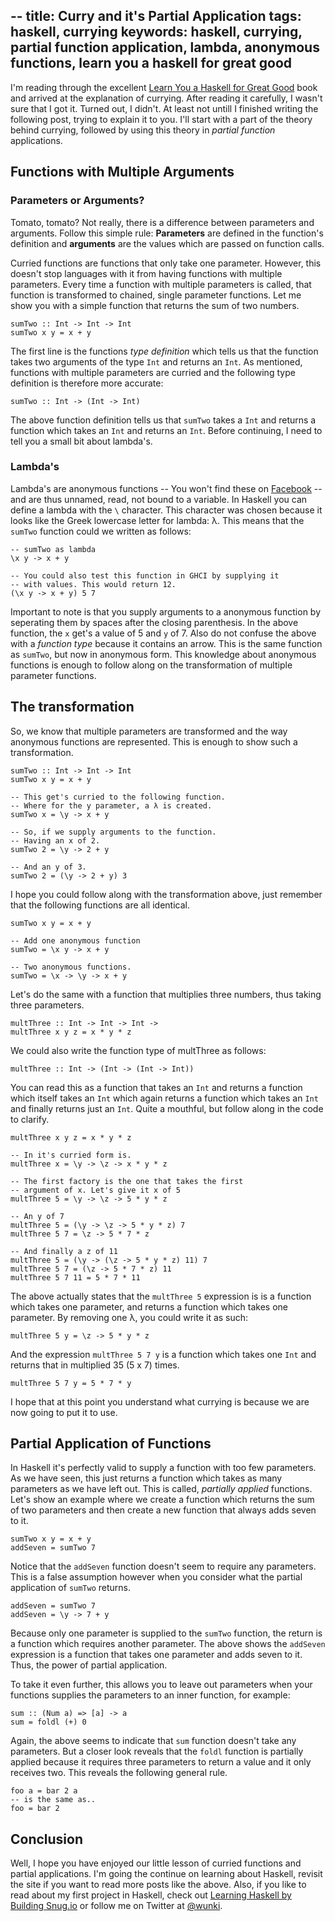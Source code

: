 --
title: Curry and it's Partial Application
tags: haskell, currying
keywords: haskell, currying, partial function application, lambda, anonymous functions, learn you a haskell for great good
--

I'm reading through the excellent [Learn You a Haskell for Great Good] book and arrived at the explanation of currying. After reading it carefully, I wasn't sure that I got it. Turned out, I didn't. At least not untill I finished writing the following post, trying to explain it to you. I'll start with a part of the theory behind currying, followed by using this theory in _partial function_ applications.

[Learn You a Haskell for Great Good]: http://www.amazon.com/dp/1593272839/?tag=wunki-20

## Functions with Multiple Arguments
<section class="information">

### Parameters or Arguments?

Tomato, tomato? Not really, there is a difference between parameters and arguments. Follow this simple rule: **Parameters** are defined in the function's definition and **arguments** are the values which are passed on function calls. </section>
Curried functions are functions that only take one parameter. However, this doesn't stop languages with it from having functions with multiple parameters. Every time a function with multiple parameters is called, that function is transformed to chained, single parameter functions. Let me show you with a simple function that returns the sum of two numbers.

~~~ {.haskell}
sumTwo :: Int -> Int -> Int
sumTwo x y = x + y
~~~

The first line is the functions _type definition_ which tells us that the function takes two arguments of the type ``Int`` and returns an ``Int``. As mentioned, functions with multiple parameters are curried and the following type definition is therefore more accurate:

~~~ {.haskell}
sumTwo :: Int -> (Int -> Int)
~~~

The above function definition tells us that ``sumTwo`` takes a ``Int`` and returns a function which takes an ``Int`` and returns an ``Int``. Before continuing, I need to tell you a small bit about lambda's.

### Lambda's

Lambda's are anonymous functions -- You won't find these on [Facebook] -- and are thus unnamed, read, not bound to a variable. In Haskell you can define a lambda with the ``\`` character. This character was chosen because it looks like the Greek lowercase letter for lambda: λ. This means that the ``sumTwo`` function could we written as follows:

~~~ {.haskell}
-- sumTwo as lambda
\x y -> x + y

-- You could also test this function in GHCI by supplying it
-- with values. This would return 12.
(\x y -> x + y) 5 7
~~~

[Facebook]: http://adrianshort.co.uk/2011/09/25/its-the-end-of-the-web-as-we-know-it/

Important to note is that you supply arguments to a anonymous function by seperating them by spaces after the closing parenthesis. In the above function, the ``x`` get's a value of 5 and ``y`` of 7. Also do not confuse the above with a _function type_ because it contains an arrow. This is the same function as ``sumTwo``, but now in anonymous form. This knowledge about anonymous functions is enough to follow along on the transformation of multiple parameter functions.

## The transformation

So, we know that multiple parameters are transformed and the way anonymous functions are represented. This is enough to show such a transformation.

~~~ {.haskell}
sumTwo :: Int -> Int -> Int
sumTwo x y = x + y

-- This get's curried to the following function.
-- Where for the y parameter, a λ is created.
sumTwo x = \y -> x + y

-- So, if we supply arguments to the function.
-- Having an x of 2.
sumTwo 2 = \y -> 2 + y

-- And an y of 3.
sumTwo 2 = (\y -> 2 + y) 3
~~~

I hope you could follow along with the transformation above, just remember that the following functions are all identical.

~~~ {.haskell}
sumTwo x y = x + y

-- Add one anonymous function
sumTwo = \x y -> x + y

-- Two anonymous functions.
sumTwo = \x -> \y -> x + y
~~~

Let's do the same with a function that multiplies three numbers, thus taking three parameters.

~~~ {.haskell}
multThree :: Int -> Int -> Int ->
multThree x y z = x * y * z
~~~

We could also write the function type of multThree as follows:

~~~ {.haskell}
multThree :: Int -> (Int -> (Int -> Int))
~~~

You can read this as a function that takes an ``Int`` and returns a function which itself takes an ``Int`` which again returns a function which takes an ``Int`` and finally returns just an ``Int``. Quite a mouthful, but follow along in the code to clarify.

~~~ {.haskell}
multThree x y z = x * y * z

-- In it's curried form is.
multThree x = \y -> \z -> x * y * z

-- The first factory is the one that takes the first
-- argument of x. Let's give it x of 5
multThree 5 = \y -> \z -> 5 * y * z

-- An y of 7
multThree 5 = (\y -> \z -> 5 * y * z) 7
multThree 5 7 = \z -> 5 * 7 * z

-- And finally a z of 11
multThree 5 = (\y -> (\z -> 5 * y * z) 11) 7
multThree 5 7 = (\z -> 5 * 7 * z) 11
multThree 5 7 11 = 5 * 7 * 11
~~~

The above actually states that the ``multThree 5`` expression is is a function which takes one parameter, and returns a function which takes one parameter. By removing one λ, you could write it as such:

~~~ {.haskell}
multThree 5 y = \z -> 5 * y * z
~~~

And the expression ``multThree 5 7 y`` is a function which takes one ``Int`` and returns that in multiplied 35 (5 x 7) times.

~~~ {.haskell}
multThree 5 7 y = 5 * 7 * y
~~~

I hope that at this point you understand what currying is because we are now going to put it to use.

## Partial Application of Functions

In Haskell it's perfectly valid to supply a function with too few parameters. As we have seen, this just returns a function which takes as many parameters as we have left out. This is called, _partially applied_ functions. Let's show an example where we create a function which returns the sum of two parameters and then create a new function that always adds seven to it.

~~~ {.haskell}
sumTwo x y = x + y
addSeven = sumTwo 7
~~~

Notice that the ``addSeven`` function doesn't seem to require any parameters. This is a false assumption however when you consider what the partial application of ``sumTwo`` returns.

~~~ {.haskell}
addSeven = sumTwo 7
addSeven = \y -> 7 + y
~~~

Because only one parameter is supplied to the ``sumTwo`` function, the return is a function which requires another parameter. The above shows the ``addSeven`` expression is a function that takes one parameter and adds seven to it. Thus, the power of partial application.

To take it even further, this allows you to leave out parameters when your functions supplies the parameters to an inner function, for example:

~~~ {.haskell}
sum :: (Num a) => [a] -> a
sum = foldl (+) 0
~~~

Again, the above seems to indicate that ``sum`` function doesn't take any parameters. But a closer look reveals that the ``foldl`` function is partially applied because it requires three parameters to return a value and it only receives two. This reveals the following general rule.

~~~ {.haskell}
foo a = bar 2 a
-- is the same as..
foo = bar 2
~~~

## Conclusion

Well, I hope you have enjoyed our little lesson of curried functions and partial applications. I'm going the continue on learning about Haskell, revisit the site if you want to read more posts like the above. Also, if you like to read about my first project in Haskell, check out [Learning Haskell by Building Snug.io] or follow me on Twitter at [@wunki].

[Learning Haskell by Building Snug.io]: /posts/2011-09-23-learning-haskell-by-building-snugio.html
[@wunki]: http://twitter.com/#!/wunki


